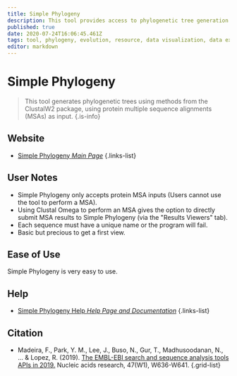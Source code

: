 ```yaml
---
title: Simple Phylogeny
description: This tool provides access to phylogenetic tree generation methods from the ClustalW2 package.
published: true
date: 2020-07-24T16:06:45.461Z
tags: tool, phylogeny, evolution, resource, data visualization, data export, analysis tool
editor: markdown
---
```


# Simple Phylogeny

> This tool generates phylogenetic trees using methods from the ClustalW2 package, using protein multiple sequence alignments (MSAs) as input. 
{.is-info}

## Website 

- [Simple Phylogeny *Main Page*](https://www.ebi.ac.uk/Tools/phylogeny/simple_phylogeny/)
 {.links-list}

## User Notes

- Simple Phylogeny only accepts protein MSA inputs (Users cannot use the tool to perform a MSA).
- Using Clustal Omega to perform an MSA gives the option to directly submit MSA results to Simple Phylogeny (via the "Results Viewers" tab).
- Each sequence must have a unique name or the program will fail. 
- Basic but precious to get a first view.

## Ease of Use

Simple Phylogeny is very easy to use. 

## Help

- [Simple Phylogeny Help *Help Page and Documentation*](https://www.ebi.ac.uk/seqdb/confluence/display/JDSAT/Simple+Phylogeny+Help+and+Documentation)
{.links-list}

## Citation 

- Madeira, F., Park, Y. M., Lee, J., Buso, N., Gur, T., Madhusoodanan, N., ... & Lopez, R. (2019). [The EMBL-EBI search and sequence analysis tools APIs in 2019.](https://academic.oup.com/nar/article/47/W1/W636/5446251) Nucleic acids research, 47(W1), W636-W641.
{.grid-list}